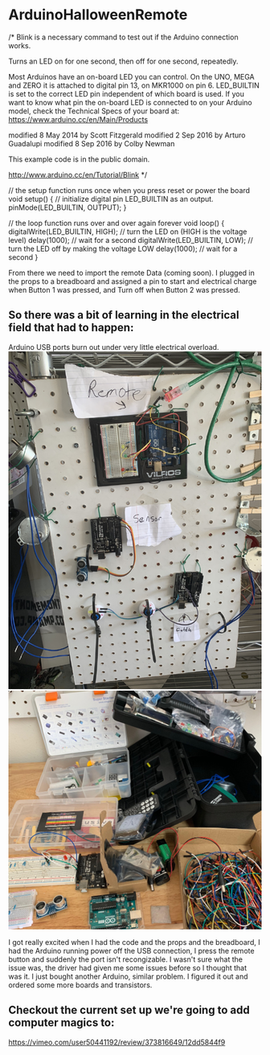 # ArduinoHalloweenRemote

/*
  Blink is a necessary command to test out if the Arduino connection works.

  Turns an LED on for one second, then off for one second, repeatedly.

  Most Arduinos have an on-board LED you can control. On the UNO, MEGA and ZERO
  it is attached to digital pin 13, on MKR1000 on pin 6. LED_BUILTIN is set to
  the correct LED pin independent of which board is used.
  If you want to know what pin the on-board LED is connected to on your Arduino
  model, check the Technical Specs of your board at:
  https://www.arduino.cc/en/Main/Products

  modified 8 May 2014
  by Scott Fitzgerald
  modified 2 Sep 2016
  by Arturo Guadalupi
  modified 8 Sep 2016
  by Colby Newman

  This example code is in the public domain.

  http://www.arduino.cc/en/Tutorial/Blink
*/

// the setup function runs once when you press reset or power the board
void setup() {
  // initialize digital pin LED_BUILTIN as an output.
  pinMode(LED_BUILTIN, OUTPUT);
}

// the loop function runs over and over again forever
void loop() {
  digitalWrite(LED_BUILTIN, HIGH);   // turn the LED on (HIGH is the voltage level)
  delay(1000);                       // wait for a second
  digitalWrite(LED_BUILTIN, LOW);    // turn the LED off by making the voltage LOW
  delay(1000);                       // wait for a second
}


From there we need to import the remote Data (coming soon).
I plugged in the props to a breadboard and assigned a pin to start and electrical charge when Button 1 was pressed, and Turn off when Button 2 was pressed. 

## So there was a bit of learning in the electrical field that had to happen:
Arduino USB ports burn out under very little electrical overload. 
![Main Controlles](https://github.com/jamesravenscroft/ArduinoHalloweenRemote/blob/master/IMG_7736.jpeg)
![Resistors](https://github.com/jamesravenscroft/ArduinoHalloweenRemote/blob/master/arduinoElec.jpg)

  I got really excited when I had the code and the props and the breadboard, I had the Arduino running power off the USB connection, I press the remote button and suddenly the port isn't recongizable. I wasn't sure what the issue was, the driver had given me some issues before so I thought that was it.
  I just bought another Arduino, similar problem. I figured it out and ordered some more boards and transistors.

## Checkout the current set up we're going to add computer magics to:
https://vimeo.com/user50441192/review/373816649/12dd5844f9
